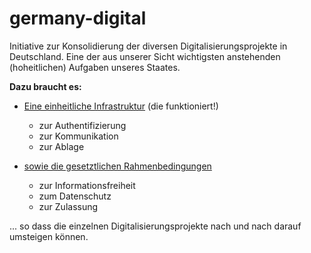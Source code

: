# germany-digital

Initiative zur Konsolidierung der diversen Digitalisierungsprojekte in Deutschland.
Eine der aus unserer Sicht wichtigsten anstehenden (hoheitlichen) Aufgaben unseres 
Staates. 

**Dazu braucht es:**

- [Eine einheitliche Infrastruktur](https://github.com/germany-digital/gti) (die funktioniert!)
  - zur Authentifizierung
  - zur Kommunikation
  - zur Ablage
    
- [sowie die gesetztlichen Rahmenbedingungen](https://github.com/germany-digital/gdg) 
  - zur Informationsfreiheit
  - zum Datenschutz
  - zur Zulassung

... so dass die einzelnen Digitalisierungsprojekte nach und nach darauf umsteigen können. 
